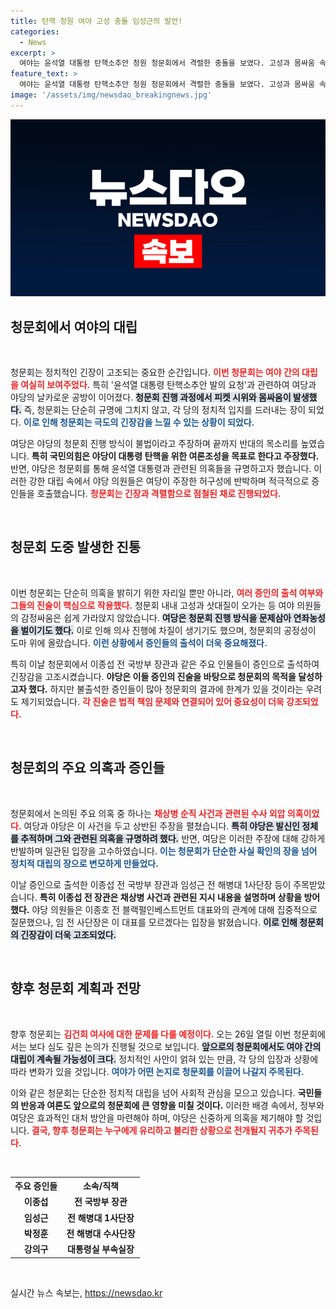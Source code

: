 ```yaml
---
title: 탄핵 청원 여야 고성 충돌 임성근의 발언!
categories:
  - News
excerpt: >
  여야는 윤석열 대통령 탄핵소추안 청원 청문회에서 격렬한 충돌을 보였다. 고성과 몸싸움 속, 수사 외압 의혹의 진실을 둘러싼 세간의 이목이 집중되고 있다.
feature_text: >
  여야는 윤석열 대통령 탄핵소추안 청원 청문회에서 격렬한 충돌을 보였다. 고성과 몸싸움 속, 수사 외압 의혹의 진실을 둘러싼 세간의 이목이 집중되고 있다.
image: '/assets/img/newsdao_breakingnews.jpg'
---
```


<p><img src="/assets/img/newsdao_breakingnews.jpg" alt="bookingtag 속보" /></p>

<h2 data-ke-size="size26">청문회에서 여야의 대립</h2>

<p data-ke-size="size16">&nbsp;</p>

<p>청문회는 정치적인 긴장이 고조되는 중요한 순간입니다. <b><span style="color: #ee2323;">이번 청문회는 여야 간의 대립을 여실히 보여주었다.</span></b> 특히 '윤석열 대통령 탄핵소추안 발의 요청'과 관련하여 여당과 야당의 날카로운 공방이 이어졌다. <b><span style="background-color: #21538527;">청문회 진행 과정에서 피켓 시위와 몸싸움이 발생했다.</span></b> 즉, 청문회는 단순히 규명에 그치지 않고, 각 당의 정치적 입지를 드러내는 장이 되었다. <b><span style="color: #1a5490;">이로 인해 청문회는 극도의 긴장감을 느낄 수 있는 상황이 되었다.</span></b> </p>

<p>여당은 야당의 청문회 진행 방식이 불법이라고 주장하며 끝까지 반대의 목소리를 높였습니다. <b>특히 국민의힘은 야당이 대통령 탄핵을 위한 여론조성을 목표로 한다고 주장했다.</b> 반면, 야당은 청문회를 통해 윤석열 대통령과 관련된 의혹들을 규명하고자 했습니다. 이러한 강한 대립 속에서 야당 의원들은 여당이 주장한 허구성에 반박하며 적극적으로 증인들을 호출했습니다. <b><span style="color: #ee2323;">청문회는 긴장과 격렬함으로 점철된 채로 진행되었다.</span></b></p>

<p data-ke-size="size16">&nbsp;</p>

<h2 data-ke-size="size26">청문회 도중 발생한 진통</h2>

<p data-ke-size="size16">&nbsp;</p>

<p>이번 청문회는 단순히 의혹을 밝히기 위한 자리일 뿐만 아니라, <b><span style="color: #ee2323;">여러 증인의 출석 여부와 그들의 진술이 핵심으로 작용했다.</span></b> 청문회 내내 고성과 삿대질이 오가는 등 여야 의원들의 감정싸움은 쉽게 가라앉지 않았습니다. <b><span style="background-color: #21538527;">여당은 청문회 진행 방식을 문제삼아 연좌농성을 벌이기도 했다.</span></b> 이로 인해 의사 진행에 차질이 생기기도 했으며, 청문회의 공정성이 도마 위에 올랐습니다. <b><span style="color: #1a5490;">이런 상황에서 증인들의 출석이 더욱 중요해졌다.</span></b> </p>

<p>특히 이날 청문회에서 이종섭 전 국방부 장관과 같은 주요 인물들이 증인으로 출석하여 긴장감을 고조시켰습니다. <b>야당은 이들 증인의 진술을 바탕으로 청문회의 목적을 달성하고자 했다.</b> 하지만 불출석한 증인들이 많아 청문회의 결과에 한계가 있을 것이라는 우려도 제기되었습니다. <b><span style="color: #ee2323;">각 진술은 법적 책임 문제와 연결되어 있어 중요성이 더욱 강조되었다.</span></b> </p>

<p data-ke-size="size16">&nbsp;</p>

<h2 data-ke-size="size26">청문회의 주요 의혹과 증인들</h2>

<p data-ke-size="size16">&nbsp;</p>

<p>청문회에서 논의된 주요 의혹 중 하나는 <b><span style="color: #ee2323;">채상병 순직 사건과 관련된 수사 외압 의혹이었다.</span></b> 여당과 야당은 이 사건을 두고 상반된 주장을 펼쳤습니다. <b><span style="background-color: #21538527;">특히 야당은 발신인 정체를 추적하며 그와 관련된 의혹을 규명하려 했다.</span></b> 반면, 여당은 이러한 주장에 대해 강하게 반발하며 일관된 입장을 고수하였습니다. <b><span style="color: #1a5490;">이는 청문회가 단순한 사실 확인의 장을 넘어 정치적 대립의 장으로 변모하게 만들었다.</span></b></p>

<p>이날 증인으로 출석한 이종섭 전 국방부 장관과 임성근 전 해병대 1사단장 등이 주목받았습니다. <b>특히 이종섭 전 장관은 채상병 사건과 관련된 지시 내용을 설명하며 상황을 방어했다.</b> 야당 의원들은 이종호 전 블랙펄인베스트먼트 대표와의 관계에 대해 집중적으로 질문했으나, 임 전 사단장은 이 대표를 모르겠다는 입장을 밝혔습니다. <b><span style="background-color: #21538527;">이로 인해 청문회의 긴장감이 더욱 고조되었다.</span></b> </p>

<p data-ke-size="size16">&nbsp;</p>

<h2 data-ke-size="size26">향후 청문회 계획과 전망</h2>

<p data-ke-size="size16">&nbsp;</p>

<p>향후 청문회는 <b><span style="color: #ee2323;">김건희 여사에 대한 문제를 다룰 예정이다.</span></b> 오는 26일 열릴 이번 청문회에서는 보다 심도 깊은 논의가 진행될 것으로 보입니다. <b><span style="background-color: #21538527;">앞으로의 청문회에서도 여야 간의 대립이 계속될 가능성이 크다.</span></b> 정치적인 사안이 얽혀 있는 만큼, 각 당의 입장과 상황에 따라 변화가 있을 것입니다. <b><span style="color: #1a5490;">여야가 어떤 논지로 청문회를 이끌어 나갈지 주목된다.</span></b> </p>

<p>이와 같은 청문회는 단순한 정치적 대립을 넘어 사회적 관심을 모으고 있습니다. <b>국민들의 반응과 여론도 앞으로의 청문회에 큰 영향을 미칠 것이다.</b> 이러한 배경 속에서, 정부와 여당은 효과적인 대처 방안을 마련해야 하며, 야당은 신중하게 의혹을 제기해야 할 것입니다. <b><span style="color: #ee2323;">결국, 향후 청문회는 누구에게 유리하고 불리한 상황으로 전개될지 귀추가 주목된다.</span></b> </p>

<p data-ke-size="size16">&nbsp;</p>

<table style="width: 100%;">
  <tr>
    <th style="text-align: center;"><b>주요 증인들</b></th>
    <th style="text-align: center;"><b>소속/직책</b></th>
  </tr>
  <tr>
    <td style="text-align: center; height: 17px;"><b>이종섭</b></td>
    <td style="text-align: center; height: 17px;"><b>전 국방부 장관</b></td>
  </tr>
  <tr>
    <td style="text-align: center; height: 17px;"><b>임성근</b></td>
    <td style="text-align: center; height: 17px;"><b>전 해병대 1사단장</b></td>
  </tr>
  <tr>
    <td style="text-align: center; height: 17px;"><b>박정훈</b></td>
    <td style="text-align: center; height: 17px;"><b>전 해병대 수사단장</b></td>
  </tr>
  <tr>
    <td style="text-align: center; height: 17px;"><b>강의구</b></td>
    <td style="text-align: center; height: 17px;"><b>대통령실 부속실장</b></td>
  </tr>
</table>

<p data-ke-size="size16">&nbsp;</p>
실시간 뉴스 속보는, <a href="https://newsdao.kr" rel="dofollow">https://newsdao.kr</a>



